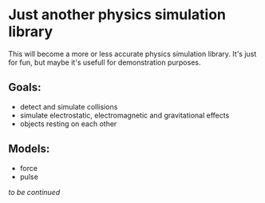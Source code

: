 Just another physics simulation library
=======================================

This will become a more or less accurate physics simulation library. It's just for fun, but maybe it's usefull for demonstration purposes.

Goals:
------
* detect and simulate collisions
* simulate electrostatic, electromagnetic and gravitational effects
* objects resting on each other

Models:
-------
* force
* pulse

*to be continued*

